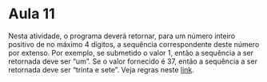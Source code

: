 # Aula 11

Nesta atividade, o programa deverá retornar, para um número inteiro positivo de no máximo 4 dígitos, a sequência correspondente deste número por extenso. Por exemplo, se submetido o valor 1, então a sequência a ser retornada deve ser “um”. Se o valor fornecido é 37, então a sequência a ser retornada deve ser “trinta e sete”. Veja regras neste [link](https://www.professornews.com.br/index.php/component/content/article/181-dicas-de-redacao/6894-guia-pratico-para-escrever-numerais-por-extenso).
